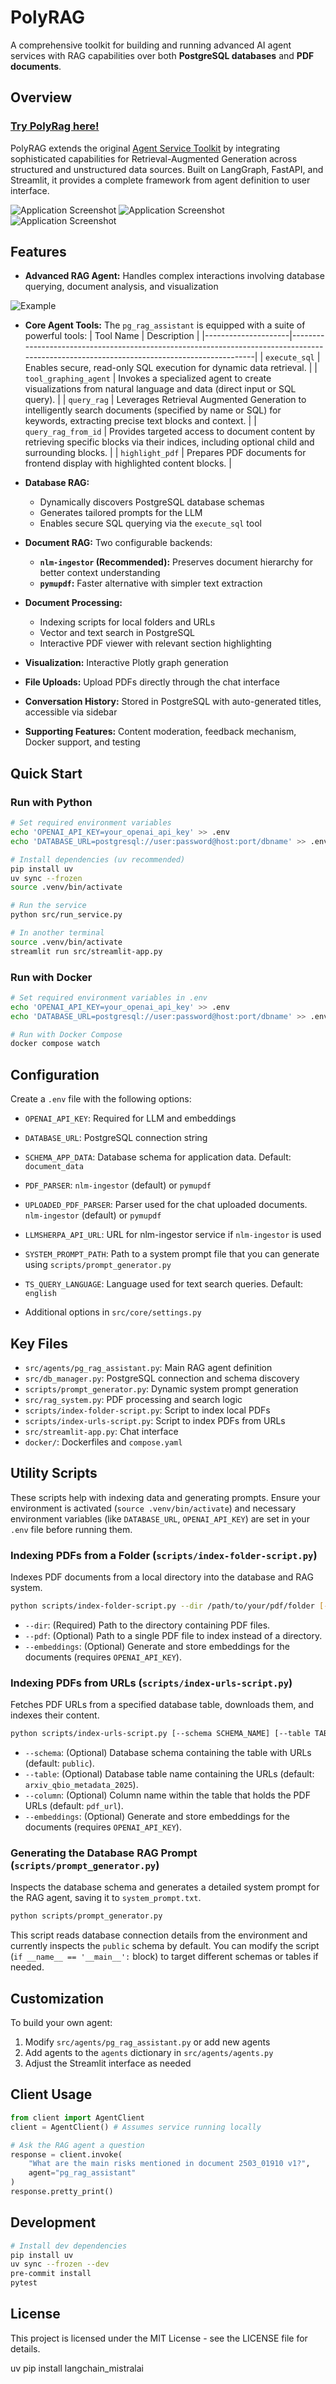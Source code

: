 # PolyRAG

A comprehensive toolkit for building and running advanced AI agent services with RAG capabilities over both **PostgreSQL databases** and **PDF documents**.

## Overview

### [Try PolyRag here!](https://polyrag.streamlit.app/) 

PolyRAG extends the original [Agent Service Toolkit](https://github.com/JoshuaC215/agent-service-toolkit) by integrating sophisticated capabilities for Retrieval-Augmented Generation across structured and unstructured data sources. Built on LangGraph, FastAPI, and Streamlit, it provides a complete framework from agent definition to user interface.

![Application Screenshot](media/demo_1.png)
![Application Screenshot](media/demo_2.png)
![Application Screenshot](media/demo_3.png)

## Features

- **Advanced RAG Agent:** Handles complex interactions involving database querying, document analysis, and visualization

![Example](media/example.png)

- **Core Agent Tools:** The `pg_rag_assistant` is equipped with a suite of powerful tools:
  | Tool Name           | Description                                                                                                                               |
  |---------------------|-------------------------------------------------------------------------------------------------------------------------------------------|
  | `execute_sql`       | Enables secure, read-only SQL execution for dynamic data retrieval. |
  | `tool_graphing_agent` | Invokes a specialized agent to create visualizations from natural language and data (direct input or SQL query). |
  | `query_rag`         | Leverages Retrieval Augmented Generation to intelligently search documents (specified by name or SQL) for keywords, extracting precise text blocks and context. |
  | `query_rag_from_id` | Provides targeted access to document content by retrieving specific blocks via their indices, including optional child and surrounding blocks. |
  | `highlight_pdf`     | Prepares PDF documents for frontend display with highlighted content blocks. |

- **Database RAG:**
  - Dynamically discovers PostgreSQL database schemas
  - Generates tailored prompts for the LLM
  - Enables secure SQL querying via the `execute_sql` tool
  
- **Document RAG:** Two configurable backends:
  - **`nlm-ingestor` (Recommended):** Preserves document hierarchy for better context understanding
  - **`pymupdf`:** Faster alternative with simpler text extraction
  
- **Document Processing:**
  - Indexing scripts for local folders and URLs
  - Vector and text search in PostgreSQL
  - Interactive PDF viewer with relevant section highlighting
  
- **Visualization:** Interactive Plotly graph generation
- **File Uploads:** Upload PDFs directly through the chat interface
- **Conversation History:** Stored in PostgreSQL with auto-generated titles, accessible via sidebar
- **Supporting Features:** Content moderation, feedback mechanism, Docker support, and testing

## Quick Start

### Run with Python

```sh
# Set required environment variables
echo 'OPENAI_API_KEY=your_openai_api_key' >> .env
echo 'DATABASE_URL=postgresql://user:password@host:port/dbname' >> .env

# Install dependencies (uv recommended)
pip install uv
uv sync --frozen
source .venv/bin/activate

# Run the service
python src/run_service.py

# In another terminal
source .venv/bin/activate
streamlit run src/streamlit-app.py
```

### Run with Docker

```sh
# Set required environment variables in .env
echo 'OPENAI_API_KEY=your_openai_api_key' >> .env
echo 'DATABASE_URL=postgresql://user:password@host:port/dbname' >> .env

# Run with Docker Compose
docker compose watch
```

## Configuration

Create a `.env` file with the following options:

- `OPENAI_API_KEY`: Required for LLM and embeddings
- `DATABASE_URL`: PostgreSQL connection string
- `SCHEMA_APP_DATA`: Database schema for application data. Default: `document_data`
- `PDF_PARSER`: `nlm-ingestor` (default) or `pymupdf`
- `UPLOADED_PDF_PARSER`: Parser used for the chat uploaded documents. `nlm-ingestor` (default) or `pymupdf`
- `LLMSHERPA_API_URL`: URL for nlm-ingestor service if `nlm-ingestor` is used
- `SYSTEM_PROMPT_PATH`: Path to a system prompt file that you can generate using `scripts/prompt_generator.py`
- `TS_QUERY_LANGUAGE`: Language used for text search queries. Default: `english`

- Additional options in `src/core/settings.py`

## Key Files

- `src/agents/pg_rag_assistant.py`: Main RAG agent definition
- `src/db_manager.py`: PostgreSQL connection and schema discovery
- `scripts/prompt_generator.py`: Dynamic system prompt generation
- `src/rag_system.py`: PDF processing and search logic
- `scripts/index-folder-script.py`: Script to index local PDFs
- `scripts/index-urls-script.py`: Script to index PDFs from URLs
- `src/streamlit-app.py`: Chat interface
- `docker/`: Dockerfiles and `compose.yaml`

## Utility Scripts

These scripts help with indexing data and generating prompts. Ensure your environment is activated (`source .venv/bin/activate`) and necessary environment variables (like `DATABASE_URL`, `OPENAI_API_KEY`) are set in your `.env` file before running them.

### Indexing PDFs from a Folder (`scripts/index-folder-script.py`)

Indexes PDF documents from a local directory into the database and RAG system.

```sh
python scripts/index-folder-script.py --dir /path/to/your/pdf/folder [--embeddings]
```

- `--dir`: (Required) Path to the directory containing PDF files.
- `--pdf`: (Optional) Path to a single PDF file to index instead of a directory.
- `--embeddings`: (Optional) Generate and store embeddings for the documents (requires `OPENAI_API_KEY`).

### Indexing PDFs from URLs (`scripts/index-urls-script.py`)

Fetches PDF URLs from a specified database table, downloads them, and indexes their content.

```sh
python scripts/index-urls-script.py [--schema SCHEMA_NAME] [--table TABLE_NAME] [--column COLUMN_NAME] [--embeddings]
```

- `--schema`: (Optional) Database schema containing the table with URLs (default: `public`).
- `--table`: (Optional) Database table name containing the URLs (default: `arxiv_qbio_metadata_2025`).
- `--column`: (Optional) Column name within the table that holds the PDF URLs (default: `pdf_url`).
- `--embeddings`: (Optional) Generate and store embeddings for the documents (requires `OPENAI_API_KEY`).

### Generating the Database RAG Prompt (`scripts/prompt_generator.py`)

Inspects the database schema and generates a detailed system prompt for the RAG agent, saving it to `system_prompt.txt`.

```sh
python scripts/prompt_generator.py
```

This script reads database connection details from the environment and currently inspects the `public` schema by default. You can modify the script (`if __name__ == '__main__':` block) to target different schemas or tables if needed.

## Customization

To build your own agent:

1. Modify `src/agents/pg_rag_assistant.py` or add new agents
2. Add agents to the `agents` dictionary in `src/agents/agents.py`
3. Adjust the Streamlit interface as needed

## Client Usage

```python
from client import AgentClient
client = AgentClient() # Assumes service running locally

# Ask the RAG agent a question
response = client.invoke(
    "What are the main risks mentioned in document 2503_01910 v1?",
    agent="pg_rag_assistant"
)
response.pretty_print()
```

## Development

```sh
# Install dev dependencies
pip install uv
uv sync --frozen --dev
pre-commit install
pytest
```

## License

This project is licensed under the MIT License - see the LICENSE file for details.


uv pip install langchain_mistralai
